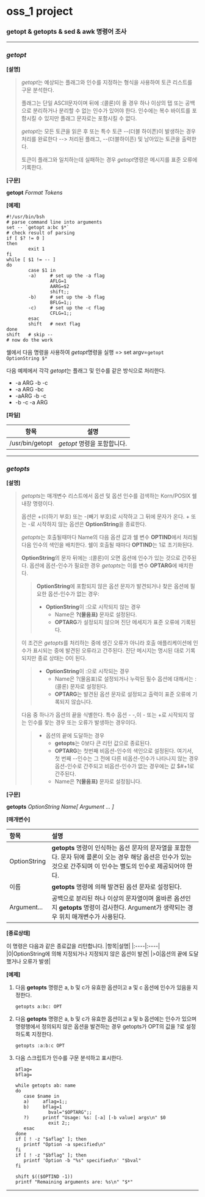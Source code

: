# oss_1 project
### getopt & getopts & sed & awk 명령어 조사
---

### ***getopt***

**[설명]**

> *getopt*는 예상되는 플래그와 인수를 지정하는 형식을 사용하여 토큰 리스트를 구문 분석한다.
> 
> 플래그는 단일 ASCII문자이며 뒤에 :(콜론)이 올 경우 하나 이상의 탭 또는 공백으로 분리하거나 분리할 수 없는 인수가 있어야 한다. 인수에는 복수 바이트를 포함시킬 수 있지만 플래그 문자로는 포함시킬 수 없다.
> 
> *getopt*는 모든 토큰을 읽은 후 또는 특수 토큰 --(더블 하이픈)이 발생하는 경우 처리를 완료한다 --> 처리된 플래그, --(더블하이픈) 및 남아있는 토큰을 출력한다.
> 
> 토큰이 플래그와 일치하는데 실패하는 경우 *getopt*명령은 메시지를 표준 오류에 기록한다.


**[구문]**

**getopt** *Format Tokens*

**[예제]**
```shell
#!/usr/bin/bsh
# parse command line into arguments
set -- `getopt a:bc $*`
# check result of parsing
if [ $? != 0 ]
then
        exit 1
fi
while [ $1 != -- ]
do
        case $1 in
        -a)     # set up the -a flag
                AFLG=1
                AARG=$2
                shift;;
        -b)     # set up the -b flag
                BFLG=1;;
        -c)     # set up the -c flag
                CFLG=1;;
        esac
        shift   # next flag
done
shift   # skip --
# now do the work
```
쉘에서 다음 명령을 사용하여 *getopt*명령을 실행 => set argv=`getopt OptionString $*`

다음 예제에서 각각 *getopt*는 플래그 및 인수를 같은 방식으로 처리한다.
 - -a ARG -b -c
 - -a ARG -bc
 - -aARG -b -c
 - -b -c -a ARG

**[파일]**

|항목|설명|
|----|----|
|/usr/bin/getopt|*getopt* 명령을 포함합니다.|

---
### ***getopts***

**[설명]**

> *getopts*는 매개변수 리스트에서 옵션 및 옵션 인수를 검색하는 Korn/POSIX 쉘 내장 명령이다.
> 
> 옵션은 +(더하기 부호) 또는 -(빼기 부호)로 시작하고 그 뒤에 문자가 온다. + 또는 -로 시작하지 않는 옵션은 **OptionString**을 종료한다.
> 
> *getopts*는 호출될때마다 Name의 다음 옵션 값과 쉘 변수 **OPTIND**에서 처리될 다음 인수의 색인을 배치한다. 쉘이 호출될 때마다 **OPTIND**는 1로 초기화된다. 
> 
> **OptionString**의 문자 뒤에는 :(콜론)이 오면 옵션에 인수가 있는 것으로 간주된다. 옵션에 옵션-인수가 필요한 경우 *getopts*는 이를 변수 **OPTARG**에 배치한다.
> 
>> **OptionString**에 포함되지 않은 옵션 문자가 발견되거나 찾은 옵션에 필요한 옵션-인수가 없는 경우:
>> - **OptionString**이 :으로 시작되지 않는 경우
>>     - Name은 **?(물음표)** 문자로 설정된다.
>>     - **OPTARG**가 설정되지 않으며 진단 메세지가 표준 오류에 기록된다. 
>     
> 이 조건은 *getopts*를 처리하는 중에 생긴 오류가 아니라 호출 애플리케이션에 인수가 표시되는 중에 발견된 오류라고 간주된다. 진단 메시지는 명시된 대로 기록되지만 종료 상태는 0이 된다.
>> - **OptionString**이 :으로 시작되는 경우
>>    - Name은 ?(물음표)로 설정되거나 누락된 필수 옵션에 대해서는 :(콜론) 문자로 설정된다.
>>    - **OPTARG**는 발견된 옵션 문자로 설정되고 출력이 표준 오류에 기록되지 않습니다.
> 
> 다음 중 하나가 옵션의 끝을 식별한다. 특수 옵션 - -,이 - 또는 +로 시작되지 않는 인수를 찾는 경우 또는 오류가 발생하는 경우이다.
>> - 옵션의 끝에 도달하는 경우
>>    - **getopts**는 0보다 큰 리턴 값으로 종료된다.
>>    - **OPTARG**는 첫번째 비옵션-인수의 색인으로 설정된다. 여기서, 첫 번째 --인수는 그 전에 다른 비옵션-인수가 나타나지 않는 경우 옵션-인수로 간주되고 비옵션-인수가 없는 경우에는 값 $#+1로 간주된다.
>>    - Name은 **?(물음표)** 문자로 설정됩니다.

**[구문]**

**getopts** *OptionString Name[ Argument ... ]*

**[매개변수]**

|항목|설명|
|:----|:----|
|OptionString|**getopts** 명령이 인식하는 옵션 문자의 문자열을 포함한다. 문자 뒤에 콜론이 오는 경우 해당 옵션은 인수가 있는 것으로 간주되며 이 인수는 별도의 인수로 제공되어야 한다.|
|이름|**getopts** 명령에 의해 발견된 옵션 문자로 설정된다.|
|Argument...|공백으로 분리된 하나 이상의 문자열이며 올바른 옵션인지 **getopts** 명령이 검사한다. Argument가 생략되는 경우 위치 매개변수가 사용된다.|

**[종료상태]**

이 명령은 다음과 같은 종료값을 리턴합니다.
|항목|설명|
|:----|:----|
|0|OptionString에 의해 지정되거나 지정되지 않은 옵션이 발견|
|>0|옵션의 끝에 도달했거나 오류가 발생|

**[예제]**
1) 다음 **getopts** 명령은 a, b 및 c가 유효한 옵션이고 a 및 c 옵션에 인수가 있음을 지정한다.

      `getopts a:bc: OPT`
      
2) 다음 **getopts** 명령은 a, b 및 c가 유효한 옵션이고 a 및 b 옵션에는 인수가 있으며 명령행에서 정의되지 않은 옵션을 발견하는 경우 getopts가 OPT의 값을 ?로 설정하도록 지정한다.

      `getopts :a:b:c OPT`
 
 3) 다음 스크립트가 인수를 구문 분석하고 표시한다.
      ```shell
      aflag=
      bflag=
      
      while getopts ab: name
      do
         case $name in
         a)     aflag=1;;
         b)     bflag=1
                  bval="$OPTARG";;
         ?)     printf "Usage: %s: [-a] [-b value] args\n" $0
                  exit 2;;
         esac
      done
      if [ ! -z "$aflag" ]; then
         printf "Option -a specified\n"
      fi
      if [ ! -z "$bflag" ]; then
         printf 'Option -b "%s" specified\n' "$bval"
      fi
      
      shift $(($OPTIND -1))
      printf "Remaining arguments are: %s\n" "$*"
      ```
---
